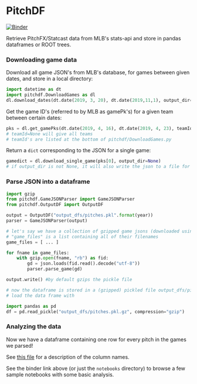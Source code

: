 # PitchDF
[![Binder](https://mybinder.org/badge_logo.svg)](https://mybinder.org/v2/gh/bjmarsh/PitchDF/master?filepath=notebooks)

Retrieve PitchFX/Statcast data from MLB's stats-api and store in pandas dataframes or ROOT trees.

### Downloading game data
Download all game JSON's from MLB's database, for games between given dates, and store in a local directory:
```python
import datetime as dt
import pitchdf.DownloadGames as dl
dl.download_dates(dt.date(2019, 3, 20), dt.date(2019,11,1), output_dir="./gamedata")
```
Get the game ID's (referred to by MLB as gamePk's) for a given team between certain dates:
```python
pks = dl.get_gamePks(dt.date(2019, 4, 16), dt.date(2019, 4, 23), teamId=112)
# teamId=None will give all teams
# teamId's are listed at the bottom of pitchdf/DownloadGames.py
```
Return a `dict` corresponding to the JSON for a single game:
```python
gamedict = dl.download_single_game(pks[0], output_dir=None)
# if output_dir is not None, it will also write the json to a file for later use
```

### Parse JSON into a dataframe
```python
import gzip
from pitchdf.GameJSONParser import GameJSONParser
from pitchdf.OutputDF import OutputDF

output = OutputDF("output_dfs/pitches.pkl".format(year))
parser = GameJSONParser(output)

# let's say we have a collection of gzipped game jsons (downloaded using examples above)
# "game_files" is a list containing all of their filenames
game_files = [ ... ]

for fname in game_files:
    with gzip.open(fname, "rb") as fid:
        gd = json.loads(fid.read().decode("utf-8"))
        parser.parse_game(gd)

output.write() #by default gzips the pickle file

# now the dataframe is stored in a (gzipped) pickled file output_dfs/pitches.pkl.gz
# load the data frame with

import pandas as pd
df = pd.read_pickle("output_dfs/pitches.pkl.gz", compression="gzip")

```

### Analyzing the data
Now we have a dataframe containing one row for every pitch in the games we parsed!

See [this file](docs/df_columns.md) for a description of the column names.

See the binder link above (or just the `notebooks` directory) to browse a few sample notebooks with some basic analysis.
